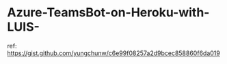 # Azure-TeamsBot-on-Heroku-with-LUIS-



ref: https://gist.github.com/yungchunw/c6e99f08257a2d9bcec858860f6da019
